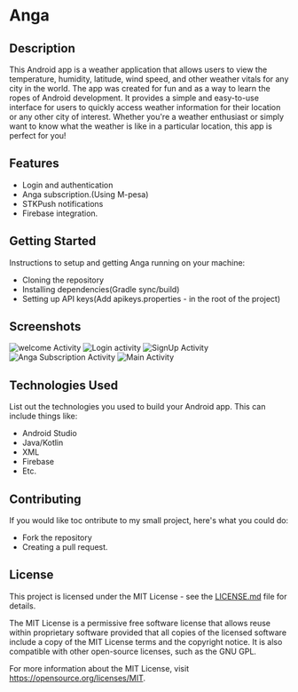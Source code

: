 # Anga

## Description

This Android app is a weather application that allows users to view the temperature, humidity, latitude, wind speed, and other weather vitals for any city in the world. The app was created for fun and as a way to learn the ropes of Android development. It provides a simple and easy-to-use interface for users to quickly access weather information for their location or any other city of interest. Whether you're a weather enthusiast or simply want to know what the weather is like in a particular location, this app is perfect for you!

## Features

* Login and authentication
* Anga subscription.(Using M-pesa)
* STKPush notifications
* Firebase integration.

## Getting Started

Instructions to setup and getting Anga running on your machine:

* Cloning the repository
* Installing dependencies(Gradle sync/build)
* Setting up API keys(Add apikeys.properties - in the root of the project)

## Screenshots

![welcome Activity](https://raw.githubusercontent.com/MarkTanui/AngaV1.03/main/screenshots/welcomeActivity.jpg)
![Login activity](https://raw.githubusercontent.com/MarkTanui/AngaV1.03/main/screenshots/loginActivity.jpg)
![SignUp Activity](https://raw.githubusercontent.com/MarkTanui/AngaV1.03/main/screenshots/signUpActivity.jpg)
![Anga Subscription Activity](https://raw.githubusercontent.com/MarkTanui/AngaV1.03/main/screenshots/angaSub.jpg)
![Main Activity](https://raw.githubusercontent.com/MarkTanui/AngaV1.03/main/screenshots/mainActivity.jpg)

## Technologies Used

List out the technologies you used to build your Android app. This can include things like:

* Android Studio
* Java/Kotlin
* XML
* Firebase
* Etc.

## Contributing

If you would like toc ontribute to my small project, here's what you could do:

* Fork the repository
* Creating a pull request.

## License

This project is licensed under the MIT License - see the [LICENSE.md](LICENSE.md) file for details.

The MIT License is a permissive free software license that allows reuse within proprietary software provided that all copies of the licensed software include a copy of the MIT License terms and the copyright notice. It is also compatible with other open-source licenses, such as the GNU GPL.

For more information about the MIT License, visit https://opensource.org/licenses/MIT.
